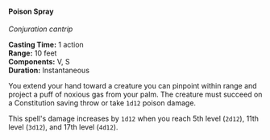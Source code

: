 #### Poison Spray
<!-- markdownlint-disable link-image-reference-definitions -->
[_metadata_:spell_name]:- "Poison Spray"
[_metadata_:spell_level]:- "0"
[_metadata_:spell_school]:- "conjuration"
[_metadata_:ritual]:- "false"
[_metadata_:casting_time_amount]:- "1"
[_metadata_:casting_time_unit]:- "action"
[_metadata_:range]:- "10 feet"
[_metadata_:target]:- "one creature you can pinpoint"
[_metadata_:components_verbal]:- "true"
[_metadata_:components_somatic]:- "true"
[_metadata_:components_material]:- "false"
[_metadata_:duration]:- "Instantaneous"
[_metadata_:concentration]:- "false"
[_metadata_:saving_throw]:- "Constitution"
[_metadata_:saving_throw_success]:- "avoids_effect"
[_metadata_:damage_formula]:- "1d12"
[_metadata_:damage_type]:- "poison"
[_metadata_:compared_to_wotc_srd_5.1]:- "mechanics_same_wording_same"
[_metadata_:compared_to_a5e_srd]:- "added"
<!-- markdownlint-disable-next-line no-emphasis-as-heading -->
_Conjuration cantrip_

**Casting Time:** 1 action \
**Range:** 10 feet \
**Components:** V, S \
**Duration:** Instantaneous

You extend your hand toward a creature you can pinpoint within range and project a puff of noxious gas from your palm.
The creature must succeed on a Constitution saving throw or take `1d12` poison damage.

This spell's damage increases by `1d12` when you reach 5th level (`2d12`), 11th level (`3d12`), and 17th level (`4d12`).
